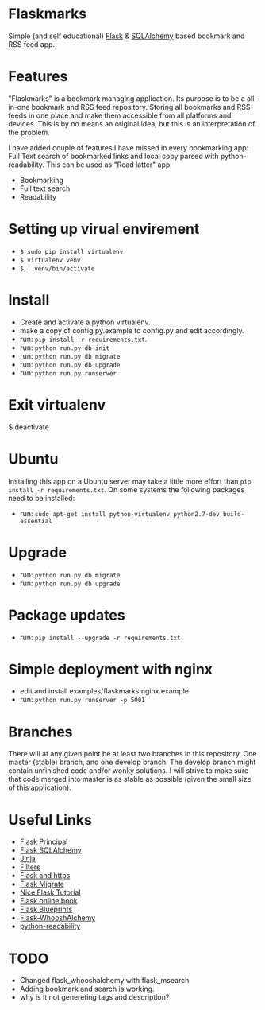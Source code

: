 Flaskmarks
===============
Simple (and self educational) [Flask](http://flask.pocoo.org/) & [SQLAlchemy](http://www.sqlalchemy.org/) based bookmark and RSS feed app.

Features
========
"Flaskmarks" is a bookmark managing application. Its purpose is to be a all-in-one bookmark and RSS feed repository. Storing all bookmarks and RSS feeds in one place and make them accessible from all platforms and devices. This is by no means an original idea, but this is an interpretation of the problem.

I have added couple of features I have missed in every bookmarking app: Full Text search of bookmarked links and local copy parsed with python-readability.
This can be used as "Read latter" app.

- Bookmarking
- Full text search
- Readability



Setting up virual envirement
============================

* `$ sudo pip install virtualenv`
* `$ virtualenv venv`
* `$ . venv/bin/activate`

Install
=======
* Create and activate a python virtualenv.
* make a copy of config.py.example to config.py and edit accordingly.
* run: `pip install -r requirements.txt`.
* run: `python run.py db init`
* run: `python run.py db migrate`
* run: `python run.py db upgrade`
* run: `python run.py runserver`


Exit virtualenv
==============

$ deactivate

Ubuntu
======
Installing this app on a Ubuntu server may take a little more effort than `pip install -r requirements.txt`. On some systems the following packages need to be installed:
* run: `sudo apt-get install python-virtualenv python2.7-dev build-essential`

Upgrade
=======
* run: `python run.py db migrate`
* run: `python run.py db upgrade`

Package updates
===============
* run: `pip install --upgrade -r requirements.txt`

Simple deployment with nginx
============================
* edit and install examples/flaskmarks.nginx.example
* run: `python run.py runserver -p 5001`

Branches
========
There will at any given point be at least two branches in this repository. One
master (stable) branch, and one develop branch. The develop branch might contain
unfinished code and/or wonky solutions. I will strive to make sure that code 
merged into master is as stable as possible (given the small size of this application).

Useful Links
============
* [Flask Principal](http://pythonhosted.org/Flask-Principal/)
* [Flask SQLAlchemy](http://pythonhosted.org/Flask-SQLAlchemy/)
* [Jinja](http://jinja.pocoo.org/)
* [Filters](http://jinja.pocoo.org/docs/templates/#builtin-filters)
* [Flask and https](http://flask.pocoo.org/mailinglist/archive/2011/11/17/change-request-s-http-referer-header/#fc7dc5b7a1682ccbb4947a8013987761)
* [Flask Migrate](http://flask-migrate.readthedocs.org/en/latest/)
* [Nice Flask Tutorial](http://blog.miguelgrinberg.com/post/the-flask-mega-tutorial-part-i-hello-world)
* [Flask online book](http://exploreflask.com/index.html)
* [Flask Blueprints](http://flask.pocoo.org/docs/blueprints/)
* [Flask-WhooshAlchemy](https://github.com/gyllstromk/Flask-WhooshAlchemy)
* [python-readability](https://github.com/buriy/python-readability)


TODO
====

* Changed flask_whooshalchemy with flask_msearch
* Adding bookmark and search is working.
* why is it not genereting tags and description?



